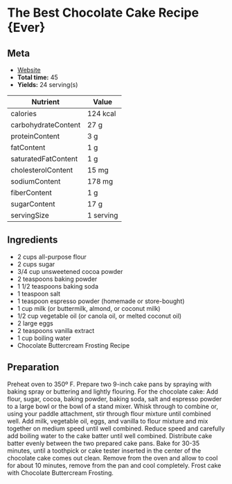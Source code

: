 # The Best Chocolate Cake Recipe {Ever}

## Meta

- [Website](https://addapinch.com/the-best-chocolate-cake-recipe-ever/)
- **Total time:** 45
- **Yields:** 24 serving(s)

|Nutrient|Value|
|-|-|
|calories|124 kcal|
|carbohydrateContent|27 g|
|proteinContent|3 g|
|fatContent|1 g|
|saturatedFatContent|1 g|
|cholesterolContent|15 mg|
|sodiumContent|178 mg|
|fiberContent|1 g|
|sugarContent|17 g|
|servingSize|1 serving|

## Ingredients

- 2 cups all-purpose flour
- 2 cups sugar
- 3/4 cup unsweetened cocoa powder
- 2 teaspoons baking powder
- 1 1/2 teaspoons baking soda
- 1 teaspoon salt
- 1 teaspoon espresso powder (homemade or store-bought)
- 1 cup milk (or buttermilk, almond, or coconut milk)
- 1/2 cup vegetable oil (or canola oil, or melted coconut oil)
- 2 large eggs
- 2 teaspoons vanilla extract
- 1 cup boiling water
- Chocolate Buttercream Frosting Recipe

## Preparation

Preheat oven to 350º F. Prepare two 9-inch cake pans by spraying with baking spray or buttering and lightly flouring.
For the chocolate cake:
Add flour, sugar, cocoa, baking powder, baking soda, salt and espresso powder to a large bowl or the bowl of a stand mixer. Whisk through to combine or, using your paddle attachment, stir through flour mixture until combined well.
Add milk, vegetable oil, eggs, and vanilla to flour mixture and mix together on medium speed until well combined. Reduce speed and carefully add boiling water to the cake batter until well combined.
Distribute cake batter evenly between the two prepared cake pans. Bake for 30-35 minutes, until a toothpick or cake tester inserted in the center of the chocolate cake comes out clean.
Remove from the oven and allow to cool for about 10 minutes, remove from the pan and cool completely.
Frost cake with Chocolate Buttercream Frosting.
